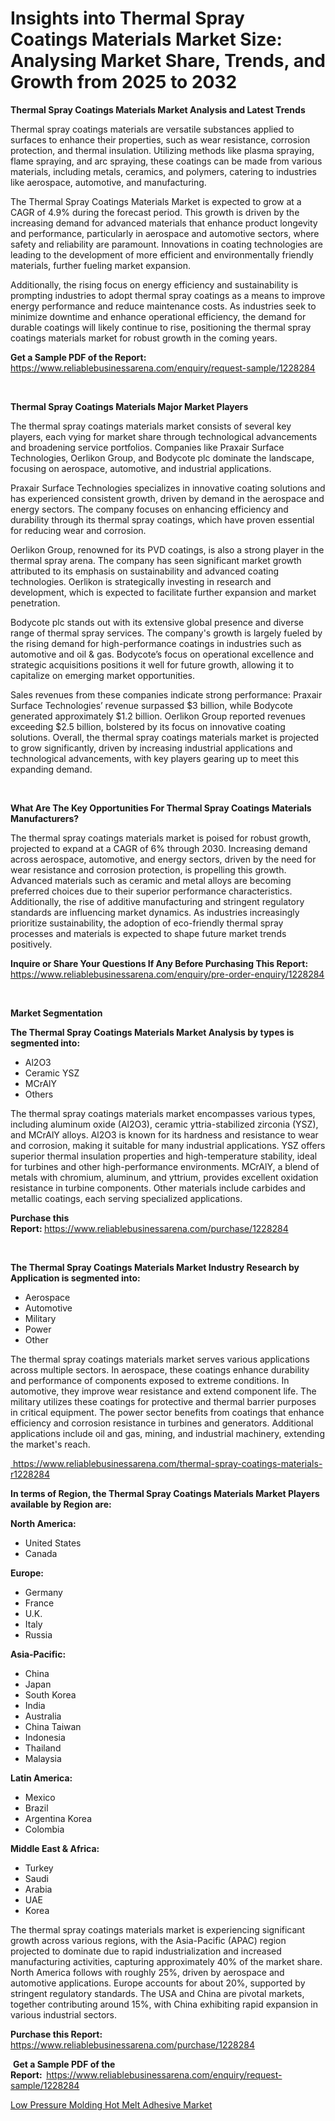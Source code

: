 <p><h1>Insights into Thermal Spray Coatings Materials Market Size: Analysing Market Share, Trends, and Growth from 2025 to 2032</h1></p><p><strong>Thermal Spray Coatings Materials Market Analysis and Latest Trends</strong></p>
<p><p>Thermal spray coatings materials are versatile substances applied to surfaces to enhance their properties, such as wear resistance, corrosion protection, and thermal insulation. Utilizing methods like plasma spraying, flame spraying, and arc spraying, these coatings can be made from various materials, including metals, ceramics, and polymers, catering to industries like aerospace, automotive, and manufacturing.</p><p>The Thermal Spray Coatings Materials Market is expected to grow at a CAGR of 4.9% during the forecast period. This growth is driven by the increasing demand for advanced materials that enhance product longevity and performance, particularly in aerospace and automotive sectors, where safety and reliability are paramount. Innovations in coating technologies are leading to the development of more efficient and environmentally friendly materials, further fueling market expansion.</p><p>Additionally, the rising focus on energy efficiency and sustainability is prompting industries to adopt thermal spray coatings as a means to improve energy performance and reduce maintenance costs. As industries seek to minimize downtime and enhance operational efficiency, the demand for durable coatings will likely continue to rise, positioning the thermal spray coatings materials market for robust growth in the coming years.</p></p>
<p><strong>Get a Sample PDF of the Report:&nbsp;</strong> <a href="https://www.reliablebusinessarena.com/enquiry/request-sample/1228284?utm_campaign=2396&utm_medium=2&utm_source=Github&utm_content=ia&utm_term=03042025&utm_id=thermal-spray-coatings-materials">https://www.reliablebusinessarena.com/enquiry/request-sample/1228284</a></p>
<p>&nbsp;</p>
<p><strong>Thermal Spray Coatings Materials Major Market Players</strong></p>
<p><p>The thermal spray coatings materials market consists of several key players, each vying for market share through technological advancements and broadening service portfolios. Companies like Praxair Surface Technologies, Oerlikon Group, and Bodycote plc dominate the landscape, focusing on aerospace, automotive, and industrial applications.</p><p>Praxair Surface Technologies specializes in innovative coating solutions and has experienced consistent growth, driven by demand in the aerospace and energy sectors. The company focuses on enhancing efficiency and durability through its thermal spray coatings, which have proven essential for reducing wear and corrosion.</p><p>Oerlikon Group, renowned for its PVD coatings, is also a strong player in the thermal spray arena. The company has seen significant market growth attributed to its emphasis on sustainability and advanced coating technologies. Oerlikon is strategically investing in research and development, which is expected to facilitate further expansion and market penetration.</p><p>Bodycote plc stands out with its extensive global presence and diverse range of thermal spray services. The company's growth is largely fueled by the rising demand for high-performance coatings in industries such as automotive and oil & gas. Bodycote’s focus on operational excellence and strategic acquisitions positions it well for future growth, allowing it to capitalize on emerging market opportunities.</p><p>Sales revenues from these companies indicate strong performance: Praxair Surface Technologies’ revenue surpassed $3 billion, while Bodycote generated approximately $1.2 billion. Oerlikon Group reported revenues exceeding $2.5 billion, bolstered by its focus on innovative coating solutions. Overall, the thermal spray coatings materials market is projected to grow significantly, driven by increasing industrial applications and technological advancements, with key players gearing up to meet this expanding demand.</p></p>
<p>&nbsp;</p>
<p><strong>What Are The Key Opportunities For Thermal Spray Coatings Materials Manufacturers?</strong></p>
<p><p>The thermal spray coatings materials market is poised for robust growth, projected to expand at a CAGR of 6% through 2030. Increasing demand across aerospace, automotive, and energy sectors, driven by the need for wear resistance and corrosion protection, is propelling this growth. Advanced materials such as ceramic and metal alloys are becoming preferred choices due to their superior performance characteristics. Additionally, the rise of additive manufacturing and stringent regulatory standards are influencing market dynamics. As industries increasingly prioritize sustainability, the adoption of eco-friendly thermal spray processes and materials is expected to shape future market trends positively.</p></p>
<p><strong>Inquire or Share Your Questions If Any Before Purchasing This Report:</strong> <a href="https://www.reliablebusinessarena.com/enquiry/pre-order-enquiry/1228284?utm_campaign=2396&utm_medium=2&utm_source=Github&utm_content=ia&utm_term=03042025&utm_id=thermal-spray-coatings-materials">https://www.reliablebusinessarena.com/enquiry/pre-order-enquiry/1228284</a></p>
<p>&nbsp;</p>
<p><strong>Market Segmentation</strong></p>
<p><strong>The Thermal Spray Coatings Materials Market Analysis by types is segmented into:</strong></p>
<p><ul><li>Al2O3</li><li>Ceramic YSZ</li><li>MCrAlY</li><li>Others</li></ul></p>
<p><p>The thermal spray coatings materials market encompasses various types, including aluminum oxide (Al2O3), ceramic yttria-stabilized zirconia (YSZ), and MCrAlY alloys. Al2O3 is known for its hardness and resistance to wear and corrosion, making it suitable for many industrial applications. YSZ offers superior thermal insulation properties and high-temperature stability, ideal for turbines and other high-performance environments. MCrAlY, a blend of metals with chromium, aluminum, and yttrium, provides excellent oxidation resistance in turbine components. Other materials include carbides and metallic coatings, each serving specialized applications.</p></p>
<p><strong>Purchase this Report:&nbsp;</strong><a href="https://www.reliablebusinessarena.com/purchase/1228284?utm_campaign=2396&utm_medium=2&utm_source=Github&utm_content=ia&utm_term=03042025&utm_id=thermal-spray-coatings-materials">https://www.reliablebusinessarena.com/purchase/1228284</a></p>
<p>&nbsp;</p>
<p><strong>The Thermal Spray Coatings Materials Market Industry Research by Application is segmented into:</strong></p>
<p><ul><li>Aerospace</li><li>Automotive</li><li>Military</li><li>Power</li><li>Other</li></ul></p>
<p><p>The thermal spray coatings materials market serves various applications across multiple sectors. In aerospace, these coatings enhance durability and performance of components exposed to extreme conditions. In automotive, they improve wear resistance and extend component life. The military utilizes these coatings for protective and thermal barrier purposes in critical equipment. The power sector benefits from coatings that enhance efficiency and corrosion resistance in turbines and generators. Additional applications include oil and gas, mining, and industrial machinery, extending the market's reach.</p></p>
<p><a href="https://www.reliablebusinessarena.com/thermal-spray-coatings-materials-r1228284?utm_campaign=2396&utm_medium=2&utm_source=Github&utm_content=ia&utm_term=03042025&utm_id=thermal-spray-coatings-materials">&nbsp;https://www.reliablebusinessarena.com/thermal-spray-coatings-materials-r1228284</a></p>
<p><strong>In terms of Region, the Thermal Spray Coatings Materials Market Players available by Region are:</strong></p>
<p>
    <p> <strong> North America: </strong>
        <ul>
            <li>United States</li>
            <li>Canada</li>
        </ul>
        </p> 
    <p> <strong> Europe: </strong>
        <ul>
            <li>Germany</li>
            <li>France</li>
            <li>U.K.</li>
            <li>Italy</li>
            <li>Russia</li>
        </ul>
        </p> 
    <p> <strong> Asia-Pacific: </strong>
        <ul>
            <li>China</li>
            <li>Japan</li>
            <li>South Korea</li>
            <li>India</li>
            <li>Australia</li>
            <li>China Taiwan</li>
            <li>Indonesia</li>
            <li>Thailand</li>
            <li>Malaysia</li>
        </ul>
        </p> 
    <p> <strong> Latin America: </strong>
        <ul>
            <li>Mexico</li>
            <li>Brazil</li>
            <li>Argentina Korea</li>
            <li>Colombia</li>
        </ul>
        </p> 
    <p> <strong> Middle East & Africa: </strong>
        <ul>
            <li>Turkey</li>
            <li>Saudi</li>
            <li>Arabia</li>
            <li>UAE</li>
            <li>Korea</li>
        </ul>
    </p>
    </p>
<p><p>The thermal spray coatings materials market is experiencing significant growth across various regions, with the Asia-Pacific (APAC) region projected to dominate due to rapid industrialization and increased manufacturing activities, capturing approximately 40% of the market share. North America follows with roughly 25%, driven by aerospace and automotive applications. Europe accounts for about 20%, supported by stringent regulatory standards. The USA and China are pivotal markets, together contributing around 15%, with China exhibiting rapid expansion in various industrial sectors.</p></p>
<p><strong>Purchase this Report: </strong><a href="https://www.reliablebusinessarena.com/purchase/1228284?utm_campaign=2396&utm_medium=2&utm_source=Github&utm_content=ia&utm_term=03042025&utm_id=thermal-spray-coatings-materials">https://www.reliablebusinessarena.com/purchase/1228284</a></p>
<p>&nbsp;<strong>Get a Sample PDF of the Report:&nbsp;&nbsp;</strong><a href="https://www.reliablebusinessarena.com/enquiry/request-sample/1228284?utm_campaign=2396&utm_medium=2&utm_source=Github&utm_content=ia&utm_term=03042025&utm_id=thermal-spray-coatings-materials">https://www.reliablebusinessarena.com/enquiry/request-sample/1228284</a></p>
<p><strong></strong></p>
<p><p><a href="https://github.com/gullattedenna/Market-Research-Report-List-1/blob/main/low-pressure-molding-hot-melt-adhesive-market.md?utm_campaign=2396&utm_medium=2&utm_source=Github&utm_content=ia&utm_term=03042025&utm_id=thermal-spray-coatings-materials">Low Pressure Molding Hot Melt Adhesive Market</a></p></p>